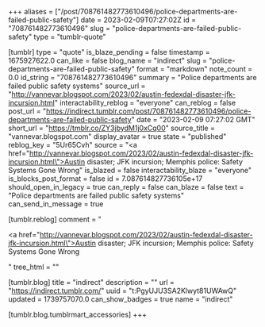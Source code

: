 +++
aliases = ["/post/708761482773610496/police-departments-are-failed-public-safety"]
date = 2023-02-09T07:27:02Z
id = "708761482773610496"
slug = "police-departments-are-failed-public-safety"
type = "tumblr-quote"

[tumblr]
type = "quote"
is_blaze_pending = false
timestamp = 1675927622.0
can_like = false
blog_name = "indirect"
slug = "police-departments-are-failed-public-safety"
format = "markdown"
note_count = 0.0
id_string = "708761482773610496"
summary = "Police departments are failed public safety systems"
source_url = "http://vannevar.blogspot.com/2023/02/austin-fedexdal-disaster-jfk-incursion.html"
interactability_reblog = "everyone"
can_reblog = false
post_url = "https://indirect.tumblr.com/post/708761482773610496/police-departments-are-failed-public-safety"
date = "2023-02-09 07:27:02 GMT"
short_url = "https://tmblr.co/ZY3jbydM1j0xCq00"
source_title = "vannevar.blogspot.com"
display_avatar = true
state = "published"
reblog_key = "5Ur65Cvh"
source = "<a href=\"http://vannevar.blogspot.com/2023/02/austin-fedexdal-disaster-jfk-incursion.html\">Austin disaster; JFK incursion; Memphis police: Safety Systems Gone Wrong</a>"
is_blazed = false
interactability_blaze = "everyone"
is_blocks_post_format = false
id = 7.087614827736105e+17
should_open_in_legacy = true
can_reply = false
can_blaze = false
text = "Police departments are failed public safety systems"
can_send_in_message = true

[tumblr.reblog]
comment = "<p><a href=\"http://vannevar.blogspot.com/2023/02/austin-fedexdal-disaster-jfk-incursion.html\">Austin disaster; JFK incursion; Memphis police: Safety Systems Gone Wrong</a></p>"
tree_html = ""

[tumblr.blog]
title = "indirect"
description = ""
url = "https://indirect.tumblr.com/"
uuid = "t:PgyUJU3SA2Klwyt81UWAwQ"
updated = 1739757070.0
can_show_badges = true
name = "indirect"

[tumblr.blog.tumblrmart_accessories]
+++
